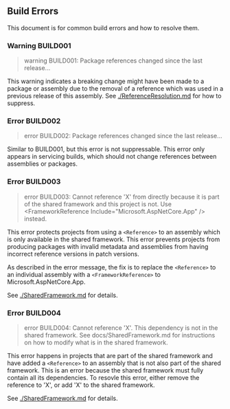 Build Errors
------------

This document is for common build errors and how to resolve them.

### Warning BUILD001

> warning BUILD001: Package references changed since the last release...

This warning indicates a breaking change might have been made to a package or assembly due to the removal of a reference which was used
in a previous release of this assembly. See [./ReferenceResolution.md](./ReferenceResolution.md) for how to suppress.

### Error BUILD002

> error BUILD002: Package references changed since the last release...

Similar to BUILD001, but this error is not suppressable. This error only appears in servicing builds, which should not change references between assemblies or packages.

### Error BUILD003

> error BUILD003: Cannot reference 'X' from directly because it is part of the shared framework and this project is not. Use &lt;FrameworkReference Include="Microsoft.AspNetCore.App" /&gt; instead.

This error protects projects from using a `<Reference>` to an assembly which is only available in the shared framework. This error prevents projects from producing packages with invalid metadata and assemblies from having
incorrect reference versions in patch versions.

As described in the error message, the fix is to replace the `<Reference>` to an individual assembly with a `<FrameworkReference>` to Microsoft.AspNetCore.App.

See [./SharedFramework.md](./SharedFramework.md) for details.

### Error BUILD004

> error BUILD004: Cannot reference 'X'. This dependency is not in the shared framework. See docs/SharedFramework.md for instructions on how to modify what is in the shared framework.

This error happens in projects that are part of the shared framework and have added a `<Reference>` to an assembly that is not also part of the shared framework. This is an error because the shared framework must
fully contain all its dependencies. To resovle this error, either remove the reference to 'X', or add
'X' to the shared framework.

See [./SharedFramework.md](./SharedFramework.md) for details.
